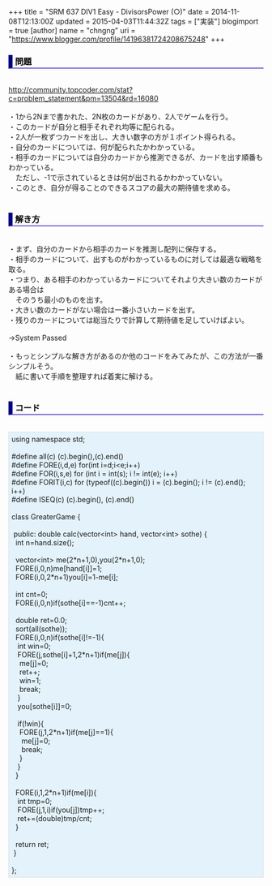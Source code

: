 +++
title = "SRM 637 DIV1 Easy - DivisorsPower (○)"
date = 2014-11-08T12:13:00Z
updated = 2015-04-03T11:44:32Z
tags = ["実装"]
blogimport = true 
[author]
	name = "chngng"
	uri = "https://www.blogger.com/profile/14196381724208675248"
+++

<div dir="ltr" style="text-align: left;" trbidi="on"><h3 style="border-bottom: 2px solid slateblue; border-left: 8px solid navy; color: black; padding: 0px 0px 1px 5px;">問題 </h3><br /><a href="http://community.topcoder.com/stat?c=problem_statement&amp;pm=13504&amp;rd=16080" target="_blank">http://community.topcoder.com/stat?c=problem_statement&amp;pm=13504&amp;rd=16080</a><br /><br />・1から2Nまで書かれた、2N枚のカードがあり、2人でゲームを行う。<br />・このカードが自分と相手それぞれ均等に配られる。<br />・2人が一枚ずつカードを出し、大きい数字の方が１ポイント得られる。<br />・自分のカードについては、何が配られたかわかっている。<br />・相手のカードについては自分のカードから推測できるが、カードを出す順番もわかっている。<br />　ただし、-1で示されているときは何が出されるかわかっていない。<br />・このとき、自分が得ることのできるスコアの最大の期待値を求める。<br /><br /><h3 style="border-bottom: 2px solid slateblue; border-left: 8px solid navy; color: black; padding: 0px 0px 1px 5px;">解き方 </h3><br />・まず、自分のカードから相手のカードを推測し配列に保存する。<br />・相手のカードについて、出すものがわかっているものに対しては最適な戦略を取る。<br />・つまり、ある相手のわかっているカードについてそれより大きい数のカードがある場合は<br />　そのうち最小のものを出す。<br />・大きい数のカードがない場合は一番小さいカードを出す。<br />・残りのカードについては総当たりで計算して期待値を足していけばよい。<br /><br />→System Passed<br /><br />・もっとシンプルな解き方があるのか他のコードをみてみたが、この方法が一番シンプルそう。<br />　紙に書いて手順を整理すれば着実に解ける。<br /><br /><h3 style="border-bottom: 2px solid slateblue; border-left: 8px solid navy; color: black; padding: 0px 0px 1px 5px;">コード </h3><br /><div style="background-color: #e3f2fb; border: 1px dotted #CCCCCC; padding: 5px;">using namespace std;<br /><br />#define all(c) (c).begin(),(c).end()<br />#define FORE(i,d,e) for(int i=d;i&lt;e;i++)<br />#define FOR(i,s,e) for (int i = int(s); i != int(e); i++)<br />#define FORIT(i,c) for (typeof((c).begin()) i = (c).begin(); i != (c).end(); i++)<br />#define ISEQ(c) (c).begin(), (c).end()<br /><br />class GreaterGame {<br /><br /><span class="Apple-tab-span" style="white-space: pre;"> </span>public: double calc(vector&lt;int&gt; hand, vector&lt;int&gt; sothe) {<br /><span class="Apple-tab-span" style="white-space: pre;">  </span>int n=hand.size();<br /><br /><span class="Apple-tab-span" style="white-space: pre;">  </span>vector&lt;int&gt; me(2*n+1,0),you(2*n+1,0);<br /><span class="Apple-tab-span" style="white-space: pre;">  </span>FORE(i,0,n)me[hand[i]]=1;<br /><span class="Apple-tab-span" style="white-space: pre;">  </span>FORE(i,0,2*n+1)you[i]=1-me[i];<br /><br /><span class="Apple-tab-span" style="white-space: pre;">  </span>int cnt=0;<br /><span class="Apple-tab-span" style="white-space: pre;">  </span>FORE(i,0,n)if(sothe[i]==-1)cnt++;<br /><br /><span class="Apple-tab-span" style="white-space: pre;">  </span>double ret=0.0;<br /><span class="Apple-tab-span" style="white-space: pre;">  </span>sort(all(sothe));<br /><span class="Apple-tab-span" style="white-space: pre;">  </span>FORE(i,0,n)if(sothe[i]!=-1){<br /><span class="Apple-tab-span" style="white-space: pre;">   </span>int win=0;<br /><span class="Apple-tab-span" style="white-space: pre;">   </span>FORE(j,sothe[i]+1,2*n+1)if(me[j]){<br /><span class="Apple-tab-span" style="white-space: pre;">    </span>me[j]=0;<br /><span class="Apple-tab-span" style="white-space: pre;">    </span>ret++;<br /><span class="Apple-tab-span" style="white-space: pre;">    </span>win=1;<br /><span class="Apple-tab-span" style="white-space: pre;">    </span>break;<br /><span class="Apple-tab-span" style="white-space: pre;">   </span>}<br /><span class="Apple-tab-span" style="white-space: pre;">   </span>you[sothe[i]]=0;<br /><br /><span class="Apple-tab-span" style="white-space: pre;">   </span>if(!win){<br /><span class="Apple-tab-span" style="white-space: pre;">    </span>FORE(j,1,2*n+1)if(me[j]==1){<br /><span class="Apple-tab-span" style="white-space: pre;">     </span>me[j]=0;<br /><span class="Apple-tab-span" style="white-space: pre;">     </span>break;<br /><span class="Apple-tab-span" style="white-space: pre;">    </span>}<br /><span class="Apple-tab-span" style="white-space: pre;">   </span>}<br /><span class="Apple-tab-span" style="white-space: pre;">  </span>}<br /><br /><span class="Apple-tab-span" style="white-space: pre;">  </span>FORE(i,1,2*n+1)if(me[i]){<br /><span class="Apple-tab-span" style="white-space: pre;">   </span>int tmp=0;<br /><span class="Apple-tab-span" style="white-space: pre;">   </span>FORE(j,1,i)if(you[j])tmp++;<br /><span class="Apple-tab-span" style="white-space: pre;">   </span>ret+=(double)tmp/cnt;<br /><span class="Apple-tab-span" style="white-space: pre;">  </span>}<br /><br /><span class="Apple-tab-span" style="white-space: pre;">  </span>return ret;<br /><span class="Apple-tab-span" style="white-space: pre;"> </span>}<br /><br />};</div></div>
